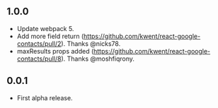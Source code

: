 ## 1.0.0

- Update webpack 5.
- Add more field return (https://github.com/kwent/react-google-contacts/pull/2). Thanks @nicks78.
- maxResults props added (https://github.com/kwent/react-google-contacts/pull/8). Thanks @moshfiqrony.

## 0.0.1

- First alpha release.
